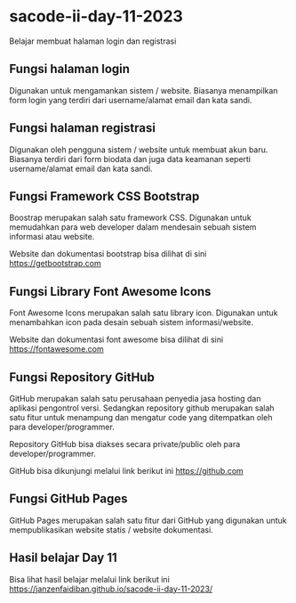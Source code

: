 # sacode-ii-day-11-2023
Belajar membuat halaman login dan registrasi

## Fungsi halaman login

Digunakan untuk mengamankan sistem / website. Biasanya menampilkan form login yang terdiri dari username/alamat email dan kata sandi.

## Fungsi halaman registrasi

Digunakan oleh pengguna sistem / website untuk membuat akun baru. Biasanya terdiri dari form biodata dan juga data keamanan seperti username/alamat email dan kata sandi.

## Fungsi Framework CSS Bootstrap

Boostrap merupakan salah satu framework CSS. Digunakan untuk memudahkan para web developer dalam mendesain sebuah sistem informasi atau website.

Website dan dokumentasi bootstrap bisa dilihat di sini https://getbootstrap.com

## Fungsi Library Font Awesome Icons

Font Awesome Icons merupakan salah satu library icon. Digunakan untuk menambahkan icon pada desain sebuah sistem informasi/website.

Website dan dokumentasi font awesome bisa dilihat di sini https://fontawesome.com

## Fungsi Repository GitHub

GitHub merupakan salah satu perusahaan penyedia jasa hosting dan aplikasi pengontrol versi. Sedangkan repository github merupakan salah satu fitur untuk menampung dan mengatur code yang ditempatkan oleh para developer/programmer.

Repository GitHub bisa diakses secara private/public oleh para developer/programmer.

GitHub bisa dikunjungi melalui link berikut ini https://github.com

## Fungsi GitHub Pages

GitHub Pages merupakan salah satu fitur dari GitHub yang digunakan untuk mempublikasikan website statis / website dokumentasi.

## Hasil belajar Day 11

Bisa lihat hasil belajar melalui link berikut ini https://janzenfaidiban.github.io/sacode-ii-day-11-2023/